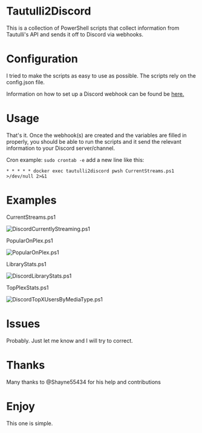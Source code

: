 # Tautulli2Discord
This is a collection of PowerShell scripts that collect information from Tautulli's API and sends it off to Discord via webhooks.

# Configuration
I tried to make the scripts as easy to use as possible. The scripts rely on the config.json file.

Information on how to set up a Discord webhook can be found be [here.](https://support.discord.com/hc/en-us/articles/228383668-Intro-to-Webhooks)

# Usage
That's it. Once the webhook(s) are created and the variables are filled in properly, you should be able to run the scripts and it send the relevant information to your Discord server/channel.

Cron example:
```sudo crontab -e```
add a new line like this:

```# Current Streams
* * * * * docker exec tautulli2discord pwsh CurrentStreams.ps1 >/dev/null 2>&1
```

# Examples
CurrentStreams.ps1

![DiscordCurrentlyStreaming.ps1](https://i.imgur.com/pDA3Tvs.png)

PopularOnPlex.ps1

![PopularOnPlex.ps1](https://i.imgur.com/MpEhVWJ.png)

LibraryStats.ps1

![DiscordLibraryStats.ps1](https://i.imgur.com/ghONij6.png)


TopPlexStats.ps1

![DiscordTopXUsersByMediaType.ps1](https://i.imgur.com/0SNBXA9.png)

# Issues
Probably. Just let me know and I will try to correct.

# Thanks
Many thanks to @Shayne55434 for his help and contributions

# Enjoy
This one is simple.
